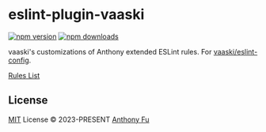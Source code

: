 # eslint-plugin-vaaski

[![npm version][npm-version-src]][npm-version-href]
[![npm downloads][npm-downloads-src]][npm-downloads-href]

vaaski's customizations of Anthony extended ESLint rules. For [vaaski/eslint-config](https://github.com/vaaski/eslint-config).

[Rules List](./src/rules)
## License

[MIT](./LICENSE) License © 2023-PRESENT [Anthony Fu](https://github.com/antfu)

<!-- Badges -->

[npm-version-src]: https://img.shields.io/npm/v/eslint-plugin-vaaski?style=flat&colorA=080f12&colorB=1fa669
[npm-version-href]: https://npmjs.com/package/eslint-plugin-vaaski
[npm-downloads-src]: https://img.shields.io/npm/dm/eslint-plugin-vaaski?style=flat&colorA=080f12&colorB=1fa669
[npm-downloads-href]: https://npmjs.com/package/eslint-plugin-vaaski
